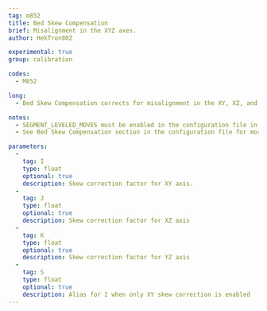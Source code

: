 ```yaml
---
tag: m852
title: Bed Skew Compensation
brief: Misalignment in the XYZ axes.
author: HekTron802

experimental: true
group: calibration

codes:
  - M852

long:
  - Bed Skew Compensation corrects for misalignment in the XY, XZ, and ZY axes through the use of correction factors.

notes:
  - SEGMENT_LEVELED_MOVES must be enabled in the configuration file in order to use with UBL.
  - See Bed Skew Compensation section in the configuration file for more information on calculating the correction factors.

parameters:
  -
    tag: I
    type: float
    optional: true
    description: Skew correction factor for XY axis.
  -
    tag: J
    type: float
    optional: true
    description: Skew correction factor for XZ axis
  -
    tag: K
    type: float
    optional: true
    description: Skew correction factor for YZ axis
  -
    tag: S
    type: float
    optional: true
    description: Alias for I when only XY skew correction is enabled
---
```

